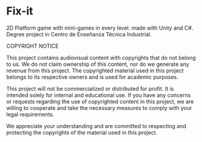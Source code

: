 # Fix-it
2D Platform game with mini-games in every level. made with Unity and C#.
Degree project in Centro de Enseñanza Técnica Industrial.

COPYRIGHT NOTICE

This project contains audiovisual content with copyrights that do not belong to us. We do not claim ownership of this content, nor do we generate any revenue from this project. The copyrighted material used in this project belongs to its respective owners and is used for academic purposes.

This project will not be commercialized or distributed for profit. It is intended solely for internal and educational use. If you have any concerns or requests regarding the use of copyrighted content in this project, we are willing to cooperate and take the necessary measures to comply with your legal requirements.

We appreciate your understanding and are committed to respecting and protecting the copyrights of the material used in this project.
